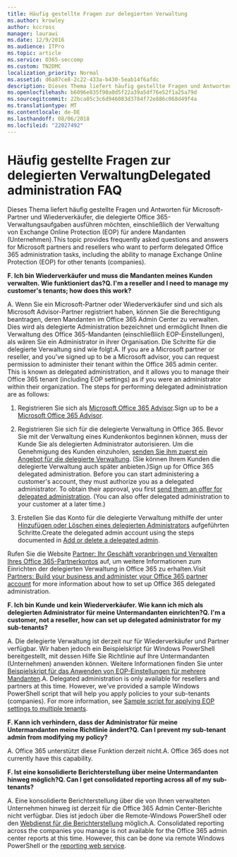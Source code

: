 ```yaml
---
title: Häufig gestellte Fragen zur delegierten Verwaltung
ms.author: krowley
author: kccross
manager: laurawi
ms.date: 12/9/2016
ms.audience: ITPro
ms.topic: article
ms.service: O365-seccomp
ms.custom: TN2DMC
localization_priority: Normal
ms.assetid: d6a87ce8-2c22-433a-b430-5eab14f6afdc
description: Dieses Thema liefert häufig gestellte Fragen und Antworten für Microsoft-Partner und Wiederverkäufer, die delegierte Office 365-Verwaltungsaufgaben ausführen möchten, einschließlich der Verwaltung von Exchange Online Protection (EOP) für andere Mandanten (Unternehmen).
ms.openlocfilehash: b6096e835f90a0d5f22a39a5df76e52f1a25a79d
ms.sourcegitcommit: 22bca85c3c6d946083d3784f72e886c068d49f4a
ms.translationtype: MT
ms.contentlocale: de-DE
ms.lasthandoff: 08/06/2018
ms.locfileid: "22027492"
---
```

# <a name="delegated-administration-faq"></a><span data-ttu-id="500cb-103">Häufig gestellte Fragen zur delegierten Verwaltung</span><span class="sxs-lookup"><span data-stu-id="500cb-103">Delegated administration FAQ</span></span>

<span data-ttu-id="500cb-104">Dieses Thema liefert häufig gestellte Fragen und Antworten für Microsoft-Partner und Wiederverkäufer, die delegierte Office 365-Verwaltungsaufgaben ausführen möchten, einschließlich der Verwaltung von Exchange Online Protection (EOP) für andere Mandanten (Unternehmen).</span><span class="sxs-lookup"><span data-stu-id="500cb-104">This topic provides frequently asked questions and answers for Microsoft partners and resellers who want to perform delegated Office 365 administration tasks, including the ability to manage Exchange Online Protection (EOP) for other tenants (companies).</span></span>
  
 <span data-ttu-id="500cb-105">**F. Ich bin Wiederverkäufer und muss die Mandanten meines Kunden verwalten. Wie funktioniert das?**</span><span class="sxs-lookup"><span data-stu-id="500cb-105">**Q. I'm a reseller and I need to manage my customer's tenants; how does this work?**</span></span>
  
<span data-ttu-id="500cb-p101">A. Wenn Sie ein Microsoft-Partner oder Wiederverkäufer sind und sich als Microsoft Advisor-Partner registriert haben, können Sie die Berechtigung beantragen, deren Mandanten im Office 365 Admin Center zu verwalten. Dies wird als delegierte Administration bezeichnet und ermöglicht Ihnen die Verwaltung des Office 365-Mandanten (einschließlich EOP-Einstellungen), als wären Sie ein Administrator in ihrer Organisation. Die Schritte für die delegierte Verwaltung sind wie folgt:</span><span class="sxs-lookup"><span data-stu-id="500cb-p101">A. If you are a Microsoft partner or reseller, and you've signed up to be a Microsoft advisor, you can request permission to administer their tenant within the Office 365 admin center. This is known as delegated administration, and it allows you to manage their Office 365 tenant (including EOP settings) as if you were an administrator within their organization. The steps for performing delegated administration are as follows:</span></span>
  
1. <span data-ttu-id="500cb-110">Registrieren Sie sich als [Microsoft Office 365 Advisor](https://aka.ms/cloudbenefits).</span><span class="sxs-lookup"><span data-stu-id="500cb-110">Sign up to be a [Microsoft Office 365 Advisor](https://aka.ms/cloudbenefits).</span></span>
    
2. <span data-ttu-id="500cb-p102">Registrieren Sie sich für die delegierte Verwaltung in Office 365. Bevor Sie mit der Verwaltung eines Kundenkontos beginnen können, muss der Kunde Sie als delegierten Administrator autorisieren. Um die Genehmigung des Kunden einzuholen, [senden Sie ihm zuerst ein Angebot für die delegierte Verwaltung](https://go.microsoft.com/fwlink/?LinkId=396829). (Sie können Ihrem Kunden die delegierte Verwaltung auch später anbieten.)</span><span class="sxs-lookup"><span data-stu-id="500cb-p102">Sign up for Office 365 delegated administration. Before you can start administering a customer's account, they must authorize you as a delegated administrator. To obtain their approval, you first [send them an offer for delegated administration](https://go.microsoft.com/fwlink/?LinkId=396829). (You can also offer delegated administration to your customer at a later time.)</span></span> 
    
3. <span data-ttu-id="500cb-115">Erstellen Sie das Konto für die delegierte Verwaltung mithilfe der unter [Hinzufügen oder Löschen eines delegierten Administrators](https://go.microsoft.com/fwlink/?LinkId=396831) aufgeführten Schritte.</span><span class="sxs-lookup"><span data-stu-id="500cb-115">Create the delegated admin account using the steps documented in [Add or delete a delegated admin](https://go.microsoft.com/fwlink/?LinkId=396831).</span></span>
    
<span data-ttu-id="500cb-116">Rufen Sie die Website [Partner: Ihr Geschäft voranbringen und Verwalten Ihres Office 365-Partnerkontos](https://go.microsoft.com/fwlink/?LinkId=301485) auf, um weitere Informationen zum Einrichten der delegierten Verwaltung in Office 365 zu erhalten.</span><span class="sxs-lookup"><span data-stu-id="500cb-116">Visit [Partners: Build your business and administer your Office 365 partner account](https://go.microsoft.com/fwlink/?LinkId=301485) for more information about how to set up Office 365 delegated administration.</span></span> 
  
 <span data-ttu-id="500cb-117">**F. Ich bin Kunde und kein Wiederverkäufer. Wie kann ich mich als delegierten Administrator für meine Untermandanten einrichten?**</span><span class="sxs-lookup"><span data-stu-id="500cb-117">**Q. I'm a customer, not a reseller, how can set up delegated administrator for my sub-tenants?**</span></span>
  
<span data-ttu-id="500cb-p103">A. Die delegierte Verwaltung ist derzeit nur für Wiederverkäufer und Partner verfügbar. Wir haben jedoch ein Beispielskript für Windows PowerShell bereitgestellt, mit dessen Hilfe Sie Richtlinie auf Ihre Untermandanten (Unternehmen) anwenden können. Weitere Informationen finden Sie unter [Beispielskript für das Anwenden von EOP-Einstellungen für mehrere Mandanten](sample-script-for-applying-eop-settings-to-multiple-tenants.md).</span><span class="sxs-lookup"><span data-stu-id="500cb-p103">A. Delegated administration is only available for resellers and partners at this time. However, we've provided a sample Windows PowerShell script that will help you apply policies to your sub-tenants (companies). For more information, see [Sample script for applying EOP settings to multiple tenants](sample-script-for-applying-eop-settings-to-multiple-tenants.md).</span></span>
  
 <span data-ttu-id="500cb-122">**F. Kann ich verhindern, dass der Administrator für meine Untermandanten meine Richtlinie ändert?**</span><span class="sxs-lookup"><span data-stu-id="500cb-122">**Q. Can I prevent my sub-tenant admin from modifying my policy?**</span></span>
  
<span data-ttu-id="500cb-p104">A. Office 365 unterstützt diese Funktion derzeit nicht.</span><span class="sxs-lookup"><span data-stu-id="500cb-p104">A. Office 365 does not currently have this capability.</span></span>
  
 <span data-ttu-id="500cb-125">**F. Ist eine konsolidierte Berichterstellung über meine Untermandanten hinweg möglich?**</span><span class="sxs-lookup"><span data-stu-id="500cb-125">**Q. Can I get consolidated reporting across all of my sub-tenants?**</span></span>
  
<span data-ttu-id="500cb-p105">A. Eine konsolidierte Berichterstellung über die von Ihnen verwalteten Unternehmen hinweg ist derzeit für die Office 365 Admin Center-Berichte nicht verfügbar. Dies ist jedoch über die Remote-Windows PowerShell oder den [Webdienst für die Berichterstellung](https://go.microsoft.com/fwlink/?LinkId=279926) möglich.</span><span class="sxs-lookup"><span data-stu-id="500cb-p105">A. Consolidated reporting across the companies you manage is not available for the Office 365 admin center reports at this time. However, this can be done via remote Windows PowerShell or the [reporting web service](https://go.microsoft.com/fwlink/?LinkId=279926).</span></span> 
  

